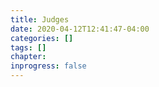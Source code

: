 ```yaml
---
title: Judges
date: 2020-04-12T12:41:47-04:00
categories: []
tags: []
chapter: 
inprogress: false
---
```


